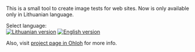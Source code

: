 This is a small tool to create image tests for web sites. Now is only available only in Lithuanian language.

Select language: <br />
[![Lithuanian version](./wiki/images/flags/lithuani.gif)](https://github.com/MekDrop/PTKurejas/wiki/Pagrindinis-puslapis)
[![English version](./wiki/images/flags/usa.gif)](https://github.com/MekDrop/PTKurejas/wiki/Main-page)

Also, visit [project page in Ohloh](https://www.ohloh.net/p/ptkurejas) for more info.
